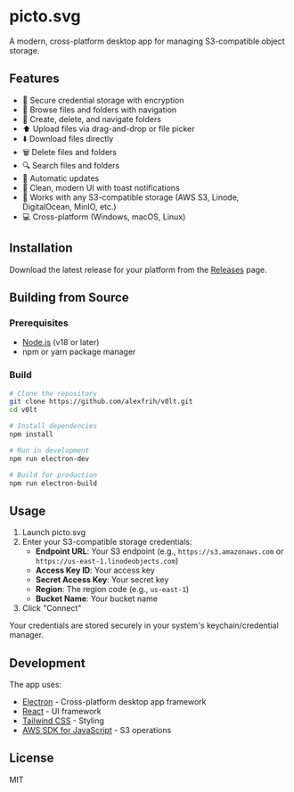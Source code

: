 # picto.svg

A modern, cross-platform desktop app for managing S3-compatible object storage.

## Features

- 🔐 Secure credential storage with encryption
- 📁 Browse files and folders with navigation
- 📂 Create, delete, and navigate folders
- ⬆️ Upload files via drag-and-drop or file picker
- ⬇️ Download files directly
- 🗑️ Delete files and folders
- 🔍 Search files and folders
- 🔄 Automatic updates
- 🎨 Clean, modern UI with toast notifications
- 🚀 Works with any S3-compatible storage (AWS S3, Linode, DigitalOcean, MinIO, etc.)
- 💻 Cross-platform (Windows, macOS, Linux)

## Installation

Download the latest release for your platform from the [Releases](https://github.com/alexfrih/v0lt/releases) page.

## Building from Source

### Prerequisites

- [Node.js](https://nodejs.org/) (v18 or later)
- npm or yarn package manager

### Build

```bash
# Clone the repository
git clone https://github.com/alexfrih/v0lt.git
cd v0lt

# Install dependencies
npm install

# Run in development
npm run electron-dev

# Build for production
npm run electron-build
```

## Usage

1. Launch picto.svg
2. Enter your S3-compatible storage credentials:
   - **Endpoint URL**: Your S3 endpoint (e.g., `https://s3.amazonaws.com` or `https://us-east-1.linodeobjects.com`)
   - **Access Key ID**: Your access key
   - **Secret Access Key**: Your secret key
   - **Region**: The region code (e.g., `us-east-1`)
   - **Bucket Name**: Your bucket name
3. Click "Connect"

Your credentials are stored securely in your system's keychain/credential manager.

## Development

The app uses:
- [Electron](https://www.electronjs.org/) - Cross-platform desktop app framework
- [React](https://react.dev/) - UI framework
- [Tailwind CSS](https://tailwindcss.com/) - Styling
- [AWS SDK for JavaScript](https://aws.amazon.com/sdk-for-javascript/) - S3 operations

## License

MIT
